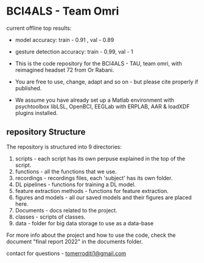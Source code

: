 # BCI4ALS - Team Omri

current offline top results:
- model accuracy: train - 0.91 , val - 0.89
- gesture detection accuracy: train - 0.99, val - 1 

- This is the code repository for the BCI4ALS - TAU, team omri, with reimagined headset 72 from Or Rabani.
- You are free to use, change, adapt and so on - but please cite properly if published.
- We assume you have already set up a Matlab environment with psychtoolbox libLSL, OpenBCI, EEGLab with ERPLAB, AAR & loadXDF plugins installed.

## repository Structure

The repository is structured into 9 directories:
1. scripts - each script has its own perpuse explained in the top of the script.
2. functions - all the functions that we use.
3. recordings - recordings files, each 'subject' has its own folder.
4. DL pipelines - functions for training a DL model.
5. feature extraction methods - functions for feature extraction.
6. figures and models - all our saved models and their figures are placed here.
7. Documents - docs related to the project.
8. classes - scripts of classes.
9. data - folder for big data storage to use as a data-base

For more info about the project and how to use the code, check the document "final report 2022" in the documents folder.

contact for questions - tomerroditi1@gmail.com
